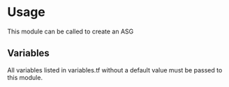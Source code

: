 # Usage
This module can be called to create an ASG

## Variables
All variables listed in variables.tf without a default value must be passed to this module.

